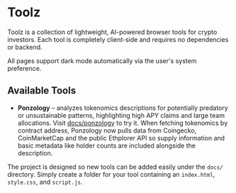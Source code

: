 # Toolz

Toolz is a collection of lightweight, AI-powered browser tools for crypto investors. Each tool is completely client-side and requires no dependencies or backend.

All pages support dark mode automatically via the user's system preference.

## Available Tools

- **Ponzology** – analyzes tokenomics descriptions for potentially predatory or unsustainable patterns, highlighting high APY claims and large team allocations. Visit [docs/ponzology](docs/ponzology/) to try it. When fetching tokenomics by contract address, Ponzology now pulls data from Coingecko, CoinMarketCap and the public Ethplorer API so supply information and basic metadata like holder counts are included alongside the description.

The project is designed so new tools can be added easily under the `docs/` directory. Simply create a folder for your tool containing an `index.html`, `style.css`, and `script.js`.
